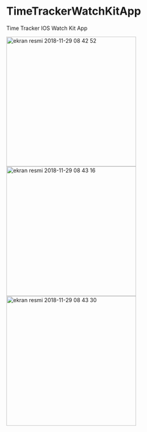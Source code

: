 # TimeTrackerWatchKitApp
Time Tracker IOS Watch Kit App


<img width="340" alt="ekran resmi 2018-11-29 08 42 52" src="https://user-images.githubusercontent.com/7174879/49201682-ef573c00-f3b2-11e8-8346-0156aad6b4a7.png">
<img width="340" alt="ekran resmi 2018-11-29 08 43 16" src="https://user-images.githubusercontent.com/7174879/49201683-f120ff80-f3b2-11e8-9d35-51ff5dcbcdc6.png">
<img width="340" alt="ekran resmi 2018-11-29 08 43 30" src="https://user-images.githubusercontent.com/7174879/49201685-f2eac300-f3b2-11e8-8d11-25b703cbe165.png">
